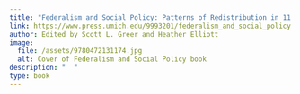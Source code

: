 ```yaml
---
title: "Federalism and Social Policy: Patterns of Redistribution in 11 Democracies"
link: https://www.press.umich.edu/9993201/federalism_and_social_policy
author: Edited by Scott L. Greer and Heather Elliott
image:
  file: /assets/9780472131174.jpg
  alt: Cover of Federalism and Social Policy book
description: "  "
type: book
---
```

